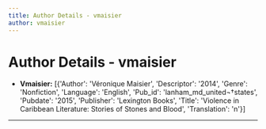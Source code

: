 ```yaml
---
title: Author Details - vmaisier
author: vmaisier
---
```


# Author Details - vmaisier

<ul>
    <li><strong>Vmaisier:</strong> [{'Author': 'Véronique Maisier', 'Descriptor': '2014', 'Genre': 'Nonfiction', 'Language': 'English', 'Pub_id': 'lanham_md_united¬†states', 'Pubdate': '2015', 'Publisher': 'Lexington Books', 'Title': 'Violence in Caribbean Literature: Stories of Stones and Blood', 'Translation': 'n'}]</li>
</ul>
<hr>